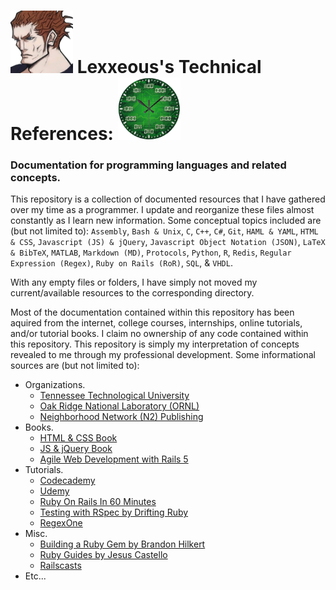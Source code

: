 # <img src=".pics/Lexxeous/lexx_headshot_clear.png" width="100px"/> Lexxeous's Technical References: <img src=".pics/Misc/binary_clock.png" width="100px"/>
### Documentation for programming languages and related concepts.

This repository is a collection of documented resources that I have gathered over my time as a programmer. I update and reorganize these files almost constantly as I learn new information. Some conceptual topics included are (but not limited to): `Assembly`, `Bash & Unix`, `C`, `C++`, `C#`, `Git`, `HAML & YAML`, `HTML & CSS`, `Javascript (JS) & jQuery`, `Javascript Object Notation (JSON)`, `LaTeX & BibTeX`, `MATLAB`, `Markdown (MD)`, `Protocols`, `Python`, `R`, `Redis`, `Regular Expression (Regex)`, `Ruby on Rails (RoR)`, `SQL`, & `VHDL`.

With any empty files or folders, I have simply not moved my current/available resources to the corresponding directory.

Most of the documentation contained within this repository has been aquired from the internet, college courses, internships, online tutorials, and/or tutorial books. I claim no ownership of any code contained within this repository. This repository is simply my interpretation of concepts revealed to me through my professional development.
Some informational sources are (but not limited to):

  * Organizations.
    - [Tennessee Technological University](https://tntech.edu)
    - [Oak Ridge National Laboratory (ORNL) ](https://ornl.gov)
    - [Neighborhood Network (N2) Publishing](https://n2pub.com)
  * Books.
    - [HTML & CSS Book](http://www.htmlandcssbook.com/)
    - [JS & jQuery Book](http://www.javascriptbook.com/)
    - [Agile Web Development with Rails 5](https://pragprog.com/book/rails5/agile-web-development-with-rails-5)
  * Tutorials.
    - [Codecademy](https://www.codecademy.com/)
    - [Udemy](https://www.udemy.com/)
    - [Ruby On Rails In 60 Minutes](https://www.youtube.com/watch?v=pPy0GQJLZUM&t=2209s)
    - [Testing with RSpec by Drifting Ruby](https://www.youtube.com/watch?v=71eKcNxwxVY)
    - [RegexOne](https://regexone.com/)
  * Misc.
    - [Building a Ruby Gem by Brandon Hilkert](https://brandonhilkert.com/)
    - [Ruby Guides by Jesus Castello](http://www.rubyguides.com/)
    - [Railscasts](http://railscasts.com/)
  * Etc...
